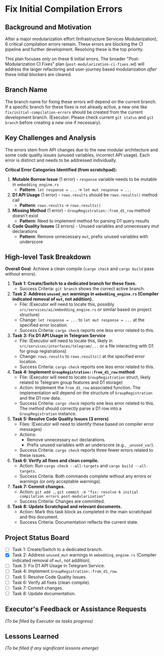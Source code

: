 # Fix Initial Compilation Errors

## Background and Motivation

After a major modularization effort (Infrastructure Services Modularization), 6 critical compilation errors remain. These errors are blocking the CI pipeline and further development. Resolving these is the top priority.

This plan focuses *only* on these 6 initial errors. The broader "Post-Modularization CI Fixes" plan (`post-modularization-ci-fixes.md`) will address the larger refactoring and user-journey based modularization *after* these initial blockers are cleared.

## Branch Name
The branch name for fixing these errors will depend on the current branch. If a specific branch for these fixes is not already active, a new one like `fix/initial-compilation-errors` should be created from the current development branch. (Executor: Please check current `git status` and `git branch` before creating a new one if necessary).

## Key Challenges and Analysis

The errors stem from API changes due to the new modular architecture and some code quality issues (unused variables, incorrect API usage). Each error is distinct and needs to be addressed individually.

**Critical Error Categories Identified (from scratchpad):**
1.  **Mutable Borrow Issue** (1 error) - `response` variable needs to be mutable in `embedding_engine.rs`
    -   **Pattern**: `let response = ...` → `let mut response = ...`
2.  **D1 API Usage** (1 error) - `rows.results` should be `rows.results()` method call
    -   **Pattern**: `rows.results` → `rows.results()`
3.  **Missing Method** (1 error) - `GroupRegistration::from_d1_row` method doesn't exist
    -   **Pattern**: Need to implement method for parsing D1 query results
4.  **Code Quality Issues** (3 errors) - Unused variables and unnecessary mut declarations
    -   **Pattern**: Remove unnecessary `mut`, prefix unused variables with underscore

## High-level Task Breakdown

**Overall Goal**: Achieve a clean compile (`cargo check` and `cargo build` pass without errors).

1.  **Task 1: Create/Switch to a dedicated branch for these fixes.**
    -   Success Criteria: `git branch` shows the correct active branch.
2.  **Task 2: Address `unused_mut` warnings in `embedding_engine.rs` (Compiler indicated removal of `mut`, not addition).**
    -   File: (Executor will need to locate this, possibly `src/services/ai/embedding_engine.rs` or similar based on project structure)
    -   Change: `let response = ...` to `let mut response = ...` at the specified error location.
    -   Success Criteria: `cargo check` reports one less error related to this.
3.  **Task 3: Fix D1 API Usage in Telegram Service**
    -   File: (Executor will need to locate this, likely in `src/services/interfaces/telegram/...` or a file interacting with D1 for group registrations)
    -   Change: `rows.results` to `rows.results()` at the specified error location.
    -   Success Criteria: `cargo check` reports one less error related to this.
4.  **Task 4: Implement `GroupRegistration::from_d1_row` method**
    -   File: (Executor will need to locate `GroupRegistration` struct, likely related to Telegram group features and D1 storage)
    -   Action: Implement the `from_d1_row` associated function. The implementation will depend on the structure of `GroupRegistration` and the D1 row data.
    -   Success Criteria: `cargo check` reports one less error related to this. The method should correctly parse a D1 row into a `GroupRegistration` instance.
5.  **Task 5: Resolve Code Quality Issues (3 errors)**
    -   Files: (Executor will need to identify these based on compiler error messages)
    -   Actions:
        -   Remove unnecessary `mut` declarations.
        -   Prefix unused variables with an underscore (e.g., `_unused_var`).
    -   Success Criteria: `cargo check` reports three fewer errors related to these issues.
6.  **Task 6: Verify all fixes and clean compile.**
    -   Action: Run `cargo check --all-targets` and `cargo build --all-targets`.
    -   Success Criteria: Both commands complete without any errors or warnings (or only acceptable warnings).
7.  **Task 7: Commit changes.**
    -   Action: `git add .`, `git commit -m "fix: resolve 6 initial compilation errors post-modularization"`
    -   Success Criteria: Changes are committed.
8.  **Task 8: Update Scratchpad and relevant documents.**
    -   Action: Mark this task block as completed in the main scratchpad and this document.
    -   Success Criteria: Documentation reflects the current state.

## Project Status Board
- [ ] Task 1: Create/Switch to a dedicated branch.
- [x] Task 2: Address `unused_mut` warnings in `embedding_engine.rs` (Compiler indicated removal of `mut`, not addition).
- [ ] Task 3: Fix D1 API Usage in Telegram Service.
- [ ] Task 4: Implement `GroupRegistration::from_d1_row`.
- [ ] Task 5: Resolve Code Quality Issues.
- [ ] Task 6: Verify all fixes (clean compile).
- [ ] Task 7: Commit changes.
- [ ] Task 8: Update documentation.

## Executor's Feedback or Assistance Requests
*(To be filled by Executor as tasks progress)*

## Lessons Learned
*(To be filled if any significant lessons emerge)* 